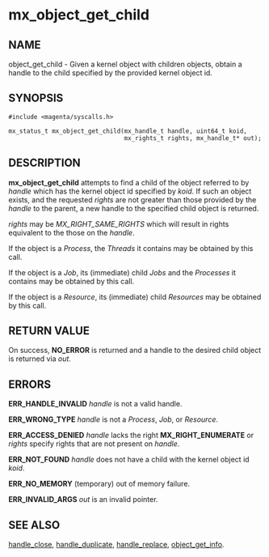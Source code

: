 # mx_object_get_child

## NAME

object_get_child - Given a kernel object with children objects, obtain
a handle to the child specified by the provided kernel object id.

## SYNOPSIS

```
#include <magenta/syscalls.h>

mx_status_t mx_object_get_child(mx_handle_t handle, uint64_t koid,
                                mx_rights_t rights, mx_handle_t* out);

```

## DESCRIPTION

**mx_object_get_child** attempts to find a child of the object referred to
by *handle* which has the kernel object id specified by *koid*.  If such an
object exists, and the requested *rights* are not greater than those provided
by the *handle* to the parent, a new handle to the specified child object is
returned.

*rights* may be *MX_RIGHT_SAME_RIGHTS* which will result in rights equivalent
to the those on the *handle*.

If the object is a *Process*, the *Threads* it contains may be obtained by
this call.

If the object is a *Job*, its (immediate) child *Jobs* and the *Processes*
it contains may be obtained by this call.

If the object is a *Resource*, its (immediate) child *Resources* may be
obtained by this call.


## RETURN VALUE

On success, **NO_ERROR** is returned and a handle to the desired child object is returned via *out*.


## ERRORS

**ERR_HANDLE_INVALID**  *handle* is not a valid handle.

**ERR_WRONG_TYPE**  *handle* is not a *Process*, *Job*, or *Resource*.

**ERR_ACCESS_DENIED**   *handle* lacks the right **MX_RIGHT_ENUMERATE** or *rights* specify
rights that are not present on *handle*.

**ERR_NOT_FOUND**  *handle* does not have a child with the kernel object id *koid*.

**ERR_NO_MEMORY**  (temporary) out of memory failure.

**ERR_INVALID_ARGS**  *out* is an invalid pointer.


## SEE ALSO

[handle_close](handle_close.md),
[handle_duplicate](handle_duplicate.md),
[handle_replace](handle_replace.md),
[object_get_info](object_get_info.md).